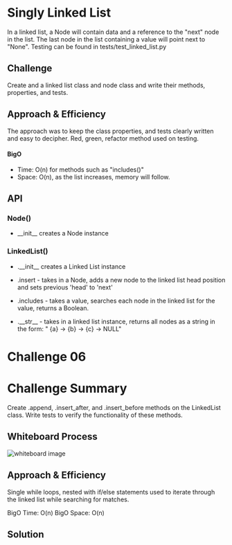 # Singly Linked List

<!-- Short summary or background information -->

In a linked list, a Node will contain data and a reference to the "next" node in the list. The last node in the list containing a value will point next to "None". Testing can be found in tests/test_linked_list.py

## Challenge

<!-- Description of the challenge -->

Create and a linked list class and node class and write their methods, properties, and tests.

## Approach & Efficiency

<!-- What approach did you take? Why? What is the Big O space/time for this approach? -->

The approach was to keep the class properties, and tests clearly written and easy to decipher. Red, green, refactor method used on testing.

#### BigO

-   Time: O(n) for methods such as "includes()"
-   Space: O(n), as the list increases, memory will follow.

## API

<!-- Description of each method publicly available to your Linked List -->

### Node()

-   \_\_init\_\_ creates a Node instance

### LinkedList()

-   .\_\_init\_\_ creates a Linked List instance

-   .insert - takes in a Node, adds a new node to the linked list head position and sets previous 'head' to 'next'

-   .includes - takes a value, searches each node in the linked list for the value, returns a Boolean.

-   .\_\_str\_\_ - takes in a linked list instance, returns all nodes as a string in the form: " {a} -> {b} -> {c} -> NULL"

# Challenge 06

# Challenge Summary

Create .append, .insert_after, and .insert_before methods on the LinkedList class. Write tests to verify the functionality of these methods.

## Whiteboard Process

![whiteboard image](../images/linked_list_insertions.png)

## Approach & Efficiency

Single while loops, nested with if/else statements used to iterate through the linked list while searching for matches.

BigO Time: O(n)
BigO Space: O(n)

## Solution

<!-- Show how to run your code, and examples of it in action -->
